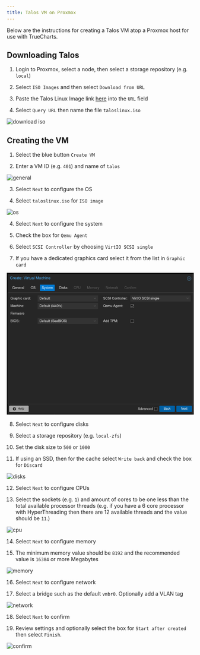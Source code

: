 ```yaml
---
title: Talos VM on Proxmox
---
```


Below are the instructions for creating a Talos VM atop a Proxmox host for use with TrueCharts.

## Downloading Talos

1. Login to Proxmox, select a node, then select a storage repository (e.g. `local`)

2. Select `ISO Images` and then select `Download from URL`

3. Paste the Talos Linux Image link [here](https://github.com/siderolabs/talos/releases/download/v1.7.0/metal-amd64.iso) into the `URL` field

4. Select `Query URL` then name the file `taloslinux.iso`

![download iso](./img/iso-dl.png)

## Creating the VM

1. Select the blue button `Create VM`

2. Enter a VM ID (e.g. `401`) and name of `talos`

![general](./img/vm-general.png)

3. Select `Next` to configure the OS

4. Select `taloslinux.iso` for `ISO image`

![os](./img/vm-os.png)

4. Select `Next` to configure the system

5. Check the box for `Qemu Agent`

6. Select `SCSI Controller` by choosing `VirtIO SCSI single`

7. If you have a dedicated graphics card select it from the list in `Graphic card`

![system](./img/vm-system.png)

8. Select `Next` to configure disks

9. Select a storage repository (e.g. `local-zfs`)

10. Set the disk size to `500` or `1000`

11. If using an SSD, then for the cache select `Write back` and check the box for `Discard`

![disks](./img/vm-disks.png)

12. Select `Next` to configure CPUs

13. Select the sockets (e.g. `1`) and amount of cores to be one less than the total available processor threads (e.g. if you have a 6 core processor with HyperThreading then there are 12 available threads and the value should be `11`.)

![cpu](./img/vm-cpu.png)

14. Select `Next` to configure memory

15. The minimum memory value should be `8192` and the recommended value is `16384` or more Megabytes

![memory](./img/vm-memory.png)

16. Select `Next` to configure network

17. Select a bridge such as the default `vmbr0`. Optionally add a VLAN tag

![network](./img/vm-network.png)

18. Select `Next` to confirm

19. Review settings and optionally select the box for `Start after created` then select `Finish`.

![confirm](./img/vm-confirm.png)
